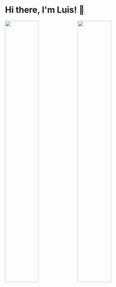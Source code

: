 # Hi there, I'm Luis! 👋 

<img align="left" width="47%" src="https://github-readme-stats.vercel.app/api?username=D0nFrancesco&show_icons=true&theme=radical" />

<img align="left" width="47%" src="https://github-readme-stats.vercel.app/api/top-langs/?username=D0nFrancesco&layout=compact)](https://github.com/anuraghazra/github-readme-stats"/>

                                                                                            

